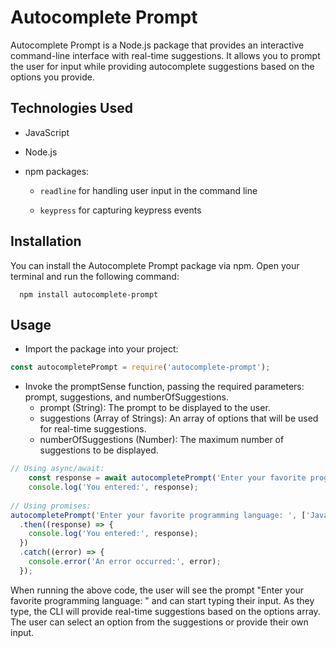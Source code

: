 # Autocomplete Prompt


Autocomplete Prompt is a Node.js package that provides an interactive command-line interface with real-time suggestions. It allows you to prompt the user for input while providing autocomplete suggestions based on the options you provide.


## Technologies Used


- JavaScript

- Node.js
- npm packages:

    - `readline` for handling user input in the command line

    - `keypress` for capturing keypress events


## Installation

You can install the Autocomplete Prompt package via npm. Open your terminal and run the following command:
```shell
  npm install autocomplete-prompt
```

## Usage

- Import the package into your project: 
``` javascript
const autocompletePrompt = require('autocomplete-prompt');
```
- Invoke the promptSense function, passing the required parameters: prompt, suggestions, and numberOfSuggestions.
  - prompt (String): The prompt to be displayed to the user. 
  - suggestions (Array of Strings): An array of options that will be used for real-time suggestions. 
  - numberOfSuggestions (Number): The maximum number of suggestions to be displayed.
```javascript
// Using async/await:
    const response = await autocompletePrompt('Enter your favorite programming language: ', ['JavaScript', 'Python', 'Java', 'C++'], 3);
    console.log('You entered:', response);
    
// Using promises:
autocompletePrompt('Enter your favorite programming language: ', ['JavaScript', 'Python', 'Java', 'C++'], 3)
  .then((response) => {
    console.log('You entered:', response);
  })
  .catch((error) => {
    console.error('An error occurred:', error);
  });
```

When running the above code, the user will see the prompt "Enter your favorite programming language: " and can start typing their input. As they type, the CLI will provide real-time suggestions based on the options array. The user can select an option from the suggestions or provide their own input.




